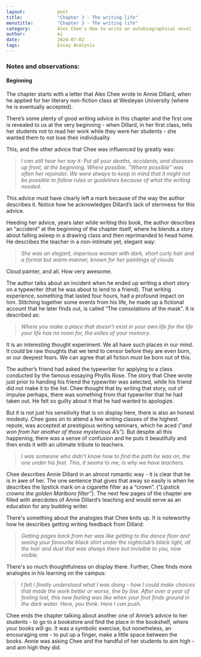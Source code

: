 ```yaml
---
layout:            post
title:             "Chapter 3 - The writing life"
menutitle:         "Chapter 3 - The writing life"
category:          Alex Chee's How to write an autobiographical novel
author:            mi
date:              2024-07-02
tags:              Essay Analysis
---
```


### Notes and observations:

#### Beginning ####
The chapter starts with a letter that Alex Chee wrote to Annie Dillard, when he applied for her literary non-fiction class at Wesleyan University (where he is eventually accepted).

There’s some plenty of good writing advice in this chapter and the first one is revealed to us at the very beginning - when Dillard, in her first class, tells her students not to read her work while they were her students - she wanted them to not lose their individuality.

This, and the other advice that Chee was influenced by greatly was:

> *I can still hear her say it: Put all your deaths, accidents, and diseases up front, at the beginning. Where possible. “Where possible” was often her rejoinder. We were always to keep in mind that it might not be possible to follow rules or guidelines because of what the writing needed.*
>

This advice must have clearly left a mark because of the way the author describes it. Notice how he acknowledges Dillard’s lack of sternness for this advice.

Heeding her advice, years later while writing this book, the author describes an “accident” at the beginning of the chapter itself, where he blends a story about falling asleep in a drawing class and then reprimanded to head home. He describes the teacher in a non-intimate yet, elegant way:

> *She was an elegant, imperious woman with dark, short curly hair and a formal but warm manner, known for her paintings of clouds*
>

Cloud painter, and all. How very awesome.

The author talks about an incident when he ended up writing a short story on a typewriter (that he was about to lend to a friend). That writing experience, something that lasted four hours, had a profound impact on him. Stitching together some events from his life, he made up a fictional account that he later finds out, is called “The consolations of the mask”. It is described as:

> *Where you make a place that doesn’t exist in your own life for the life your life has no room for, the exiles of your memory.*
>

It is an interesting thought experiment. We all have such places in our mind. It could be raw thoughts that we tend to censor before they are even born, or our deepest fears. We can agree that all fiction must be born out of this.

The author’s friend had asked the typewriter for applying to a class conducted by the famous essaying Phyllis Rose. The story that Chee wrote just prior to handing his friend the typewriter was selected, while his friend did not make it to the list. Chee thought that by writing that story, out of impulse perhaps, there was something from that typewriter that he had taken out. He felt so guilty about it that he had wanted to apologize.

But it is not just his sensitivity that is on display here, there is also an honest modesty. Chee goes on to attend a few writing classes of the highest repute, was accepted at prestigious writing seminars, which he aced (”*and won from her another of those mysterious A’s”).* But despite all this happening, there was a sense of confusion and he puts it beautifully and then ends it with an ultimate tribute to teachers.

> *I was someone who didn’t know how to find the path he was on, the one under his feet.
This, it seems to me, is why we have teachers.*
>

Chee describes Annie Dillard in an almost romantic way - it is clear that he is in awe of her. The one sentence that gives that away so easily is when he describes the lipstick mark on a cigarette filter as a “crown”. (”*Lipstick crowns the golden Marlboro filter”)*. The next few pages of the chapter are filled with anecdotes of Annie Dillard’s teaching and would serve as an education for any budding writer.

There's something about the analogies that Chee knits up. It is noteworthy how he describes getting writing feedback from Dillard:

> *Getting pages back from her was like getting to the dance floor and seeing your favourite black shirt under the nightclub’s black light, all the hair and dust that was always there but invisible to you, now visible.*
>

There's so much thoughtfulness on display there. Further, Chee finds more analogies in his learning on the campus:

> *I felt I finally understood what I was doing - how I could make choices that made the work better or worse, line by line. After over a year of feeling lost, this new feeling was like when your foot finds ground in the dark water. Here, you think. Here I can push.*
>

Chee ends the chapter talking about another one of Annie’s advice to her students - to go to a bookstore and find the place in the bookshelf, where your books will go. It was a symbolic exercise, but nonetheless, an encouraging one - to put up a finger, make a little space between the books. Annie was asking Chee and the handful of her students to aim high - and aim high they did.
